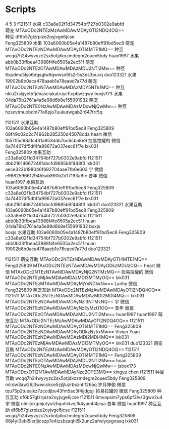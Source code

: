 # Scripts
4 5 3 
f121511
    水果 c33a8e02f1d34754bf727b0302e9abfd         
    萌宠 MTAxODc2NTEzMzAwMDAwMDAyOTI2NDQ4OQ==         
    种豆 df6b57glzrpize2oyjvge6jcse           
Feng325809
    水果 103a6060b05e4a1487b80eff91bd5ec8
    萌宠 MTAxODc2NTEzNDAwMDAwMDAyOTI4MTE1MQ==
    种豆 wcqq7h24wyvyzc2sx5otjdkozmdegm2ouex5bdy
huan1997
    水果 abb0b33ffbea43988f4fe6505a2ec51f
    萌宠 MTAxODc2NTEzOTAwMDAwMDAzMDU2NTI2Mw==
    种豆 6xpdmc5lyo6dqsgiwltqwwsn6ts2r5s3ns3oucq
duo123321
    水果 19002b8b0aca478aaeb1e78eaed7a77d
    萌宠 MTAxODc2NTEzNTAwMDAwMDAzMDY5NTk1MQ==
    种豆 nkiu2rskjyetbfjdnasciakatruycftcpbwzqwy
boxjs173
    水果 04da79b2761a4a5e98d6b8e155991932
    萌宠 MTAxODc2NTE0NzAwMDAwMDAzMDcwNjQwMw==
    种豆 hzsxvtmuobdm77e6pjo7uukutwgab2r647trr5q
    
f121511
    水果互助  
    103a6060b05e4a1487b80eff91bd5ec8 Feng325809
    08f49c02d2c74962b285250d45078dda heart 微信
    fb5705c98a1c431a953ddb7bc6cba8e9 捡易拉罐的 微信
    0a74407df5df4fa99672a037eec61f7e lxk031   
Feng325809
    水果互助  
    c33a8e02f1d34754bf727b0302e9abfd f121511
    dbb21614667246fabcfd9685b6f448f3 lxk031
    aece323b198046f692704aae7fb6e603 宇 微信
    e96825966129455ab890b2d17193a6fe 昔年 微信  
huan1997
    水果互助  
    103a6060b05e4a1487b80eff91bd5ec8 Feng325809
    c33a8e02f1d34754bf727b0302e9abfd f121511
    0a74407df5df4fa99672a037eec61f7e lxk031
    dbb21614667246fabcfd9685b6f448f3 lxk031
duo123321
    水果互助
    103a6060b05e4a1487b80eff91bd5ec8 Feng325809
    c33a8e02f1d34754bf727b0302e9abfd f121511
    abb0b33ffbea43988f4fe6505a2ec51f huan
    04da79b2761a4a5e98d6b8e155991932 boxjs  
boxjs
    水果互助
    103a6060b05e4a1487b80eff91bd5ec8 Feng325809
    c33a8e02f1d34754bf727b0302e9abfd f121511
    abb0b33ffbea43988f4fe6505a2ec51f huan
    19002b8b0aca478aaeb1e78eaed7a77d duo123321
        
f121511
    萌宠互助
    MTAxODc2NTEzNDAwMDAwMDAyOTI4MTE1MQ== Feng325809
    MTAxODc2NTEzNTAwMDAwMDAyODkzMDUzOQ== heart 微信
    MTAxODc2NTEzNTAwMDAwMDAyNjQ2NTMzMQ== 捡易拉罐的 微信
    MTAxODc2NTEzMjAwMDAwMDAzMDI3MTMyOQ== lxk031
    MTAxODc2NTEzMTAwMDAwMDAyMjYxNDIwNw== Lanhy 微信 
Feng325809
    萌宠互助
    MTAxODc2NTEzMzAwMDAwMDAyOTI2NDQ4OQ== f121511
    MTAxODc2NTEzNDAwMDAwMDAzMDI2MDI4MQ== lxk031
    MTAxODc2NTEzNDAwMDAwMDAyNzI3NTMzNQ== 宇 微信
    MTAxODc2NTEzNDAwMDAwMDAyNzEyMzU1OQ== 昔年 微信
    MTAxODc2NTEzOTAwMDAwMDAzMDU2NTI2Mw== huan1997 
huan1997
    萌宠互助
    MTAxODc2NTEzMzAwMDAwMDAyOTI2NDQ4OQ== f121511
    MTAxODc2NTEzNDAwMDAwMDAyOTI4MTE1MQ== Feng325809
    MTAxODc2NTEzNDAwMDAwMDAyODkzNzkxMw== Vivian Yuan
    MTAxODc2NTEzNDAwMDAwMDAzMDI2MDI4MQ== lxk031
    MTAxODc2NTEzMjAwMDAwMDAzMDI3MTMyOQ== lxk031
duo123321
    萌宠互助
    MTAxODc2NTEzMzAwMDAwMDAyOTI2NDQ4OQ== f121511
    MTAxODc2NTEzNDAwMDAwMDAyOTI4MTE1MQ== Feng325809
    MTAxODc2NTEzOTAwMDAwMDAzMDU2NTI2Mw== huan
    MTAxODc2NTE0NzAwMDAwMDAzMDcwNjQwMw== jsbox173
    MTAxODcxOTI2NTAwMDAwMDAyNzc2OTE3MQ== xingyu chen
f121511
    种豆互助
    wcqq7h24wyvyzc2sx5otjdkozmdegm2ouex5bdy Feng325809
    mlrdw3aw26j3wwcckce5zjljluzrbszntlf26aq 岁月神偷 微信
    tqu75p2tueajkz7zccdjbu43fm5ac3f4ijdgqji 捡易拉罐的 微信
Feng325809
    种豆互助
    df6b57glzrpize2oyjvge6jcse f121511
    6mvapsim7yps6pf3lvz3gwv2u4 宇 微信
    olmijoxgmjutyulzbgutiidvojfk4yae4l4jcya 昔年 微信 
huan1997
    种豆互助
    df6b57glzrpize2oyjvge6jcse f121511
    wcqq7h24wyvyzc2sx5otjdkozmdegm2ouex5bdy Feng325809
    66j4yt3ebl5ierjljoszp7e4izzbzaqhi5k2unz2afwlyqsgnasq lxk031
